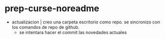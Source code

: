 # prep-curse-noreadme
* actualizacion | creo una carpeta escritorio como repo. se sincronizo con los comandos de repo de github.
    - se intentara hacer el commit las novedades actuales 
    